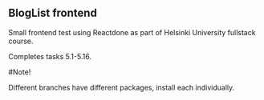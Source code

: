 
## BlogList frontend

Small frontend test using Reactdone as part of Helsinki University fullstack course.


Completes tasks 5.1-5.16.

#Note!

Different branches have different packages, install each individually.
